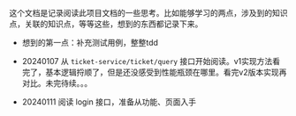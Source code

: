 这个文档是记录阅读此项目文档的一些思考。比如能够学习的两点，涉及到的知识点，关联的知识点，等等这些，想到的东西都记录下来。

- 想到的第一点：补充测试用例，整整tdd
- 20240107
从 `ticket-service/ticket/query` 接口开始阅读。v1实现方法看完了，基本逻辑捋顺了，但是还没感受到性能瓶颈在哪里。看完v2版本实现再对比。未完待续。。。

- 20240111
  阅读 login 接口，准备从功能、页面入手